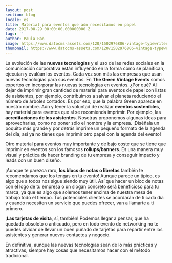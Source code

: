 ```yaml
---
layout: post
section: blog
locale: es
title: Material para eventos que aún necesitamos en papel
date: 2017-08-29 08:00:00.000000000 Z
tags: ''
author: Paula Bao
image: https://www.datocms-assets.com/120/1502976806-vintage-typewriter-notebook-and-eyeglasses-on-wooden-table-1.jpg?ch=DPR%2CWidth&auto=format&w=1024&fm=pjpg&auto=compress%2Cenhance
thumbnail: https://www.datocms-assets.com/120/1502976806-vintage-typewriter-notebook-and-eyeglasses-on-wooden-table-1.jpg?ch=DPR%2CWidth&auto=format&w=105&fm=pjpg&auto=compress%2Cenhance
---
```


La evolución de las **nuevas tecnologías** y el uso de las redes sociales en la comunicación corporativa están influyendo en la forma como se planifican, ejecutan y evalúan los eventos.
Cada vez son más las empresas que usan nuevas tecnologías para sus eventos. En **The Green Vintage Events** somos expertos en incorporar las nuevas tecnologías en eventos. ¿Por qué? Al dejar de imprimir gran cantidad de material para eventos de papel con listas de asistentes, por ejemplo, contribuimos a salvar el planeta reduciendo el número de árboles cortados. Es por eso, que la palabra Green aparece en nuestro nombre. 
Aún y tener la voluntad de realizar **eventos sostenibles**, hay material para eventos que sí se recomienda imprimir. Por ejemplo, las **acreditaciones de los asistentes**. Nosotras proponemos algunas ideas para aprovecharlas, como no poner sólo el nombre y la empresa.  ¡Diséñala un poquito más grande y por detrás imprime un pequeño formato de la agenda del día, así ya no tienes que imprimir otro papel con la agenda del evento!

<!--more-->

Otro material para eventos muy importante y de bajo coste que se tiene que imprimir en eventos son los famosos **rollups/banners**. Es una manera muy visual y práctica de hacer branding de tu empresa y conseguir impacto y leads con un buen diseño. 

¡Aunque te parezca raro, **los blocs de notas o libretas** también te recomendamos que los tengas en tu evento! Aunque parece un típico, es algo que a todos nos sigue siendo muy útil. Así que hacer un bloc de notas con el logo de tu empresa o un slogan concreto será beneficioso para tu marca, ya que es algo que solemos tener encima de nuestra mesa de trabajo todo el tiempo. Tus potenciales clientes se acordarán de ti cada día y cuando necesiten un servicio que puedes ofrecer, van a llamarte a ti primero. 

¡**Las tarjetas de visita**, sí, también! Podemos llegar a pensar, que ha quedado obsoleto o anticuado, pero en todo evento de networking no te puedes olvidar de llevar un buen puñado de tarjetas para repartir entre los asistentes y generar nuevos contactos y negocio.

En definitiva, aunque las nuevas tecnologías sean de lo más prácticas y atractivas, siempre hay cosas que necesitamos hacer con el método tradicional.


